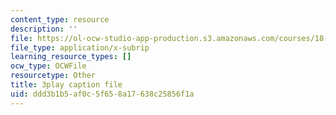 ```yaml
---
content_type: resource
description: ''
file: https://ol-ocw-studio-app-production.s3.amazonaws.com/courses/18-01sc-single-variable-calculus-fall-2010/ddd3b1b5af0c5f658a17638c25856f1a_BSAA0akmPEU.vtt
file_type: application/x-subrip
learning_resource_types: []
ocw_type: OCWFile
resourcetype: Other
title: 3play caption file
uid: ddd3b1b5-af0c-5f65-8a17-638c25856f1a
---
```

